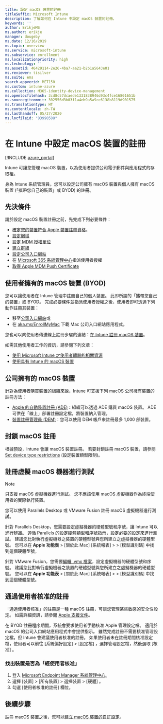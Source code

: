 ```yaml
---
title: 設定 macOS 裝置的註冊
titleSuffix: Microsoft Intune
description: 了解如何在 Intune 中設定 macOS 裝置的註冊。
keywords: ''
author: ErikjeMS
ms.author: erikje
manager: dougeby
ms.date: 12/16/2019
ms.topic: overview
ms.service: microsoft-intune
ms.subservice: enrollment
ms.localizationpriority: high
ms.technology: ''
ms.assetid: 46429114-2e26-4ba7-aa21-b2b1a5643e01
ms.reviewer: tisilver
ms.suite: ems
search.appverid: MET150
ms.custom: intune-azure
ms.collection: M365-identity-device-management
ms.openlocfilehash: 3cd8c57dcaede1331838946d93c4fce16801651b
ms.sourcegitcommit: 302556d3b03f1a4eb9a5a9ce6138b8119d901575
ms.translationtype: HT
ms.contentlocale: zh-TW
ms.lasthandoff: 05/27/2020
ms.locfileid: "83990508"
---
```

# <a name="set-up-enrollment-for-macos-devices-in-intune"></a>在 Intune 中設定 macOS 裝置的註冊

[!INCLUDE [azure_portal](../includes/azure_portal.md)]

Intune 可讓您管理 macOS 裝置，以為使用者提供公司電子郵件與應用程式的存取權。

身為 Intune 系統管理員，您可以設定公司擁有 macOS 裝置與個人擁有 macOS 裝置 (「攜帶您自己的裝置」或 BYOD) 的註冊。 

## <a name="prerequisites"></a>先決條件

請於設定 macOS 裝置註冊之前，先完成下列必要條件︰

- [確定您的裝置符合 Apple 裝置註冊資格](https://support.apple.com/en-us/HT204142#eligibility)。
- [設定網域](../fundamentals/custom-domain-name-configure.md)
- [設定 MDM 授權單位](../fundamentals/mdm-authority-set.md)
- [建立群組](../fundamentals/groups-add.md)
- [設定公司入口網站](../apps/company-portal-app.md)
- 在 [Microsoft 365 系統管理中心](https://go.microsoft.com/fwlink/p/?LinkId=698854)指派使用者授權
- [取得 Apple MDM Push Certificate](../enrollment/apple-mdm-push-certificate-get.md)

## <a name="user-owned-macos-devices-byod"></a>使用者擁有的 macOS 裝置 (BYOD)

您可以讓使用者在 Intune 管理中註冊自己的個人裝置。 此即所謂的「攜帶您自己的裝置」或 BYOD。 完成必要條件並指派使用者授權之後，使用者即可透過下列動作註冊其裝置：
- 移至[公司入口網站](https://portal.manage.microsoft.com)或
- 在 [aka.ms/EnrollMyMac](https://aka.ms/EnrollMyMac) 下載 Mac 公司入口網站應用程式。

您也可以向使用者傳送線上註冊步驟的連結：[在 Intune 註冊 macOS 裝置](https://docs.microsoft.com/mem/intune/user-help/enroll-your-device-in-intune-macos-cp)。

如需其他使用者工作的資訊，請參閱下列文章：

- [使用 Microsoft Intune 之使用者體驗的相關資源](../fundamentals/end-user-educate.md)
- [使用具有 Intune 的 macOS 裝置](../user-help/enroll-your-device-in-intune-macos-cp.md)

## <a name="company-owned-macos-devices"></a>公司擁有的 macOS 裝置
針對為使用者購買裝置的組織來說，Intune 可支援下列 macOS 公司擁有裝置的註冊方法：
- [Apple 的自動裝置註冊 (ADE)](device-enrollment-program-enroll-macos.md)：組織可以透過 ADE 購買 macOS 裝置。 ADE 可供在「線上」部署註冊設定檔，將裝置納入管理。
- [裝置註冊管理員 (DEM)](device-enrollment-manager-enroll.md)：您可以使用 DEM 帳戶來註冊最多 1,000 部裝置。

## <a name="block-macos-enrollment"></a>封鎖 macOS 註冊
根據預設，Intune 會讓 macOS 裝置註冊。 若要封鎖註冊 macOS 裝置，請參閱 [Set device type restrictions](enrollment-restrictions-set.md) (設定裝置類型限制)。

## <a name="enroll-virtual-macos-machines-for-testing"></a>註冊虛擬 macOS 機器進行測試

> [!NOTE]
> 只支援 macOS 虛擬機器進行測試。 您不應該使用 macOS 虛擬機器作為終端使用者的實際執行裝置。 

您可以使用 Parallels Desktop 或 VMware Fusion 註冊 macOS 虛擬機器進行測試。 

針對 Parallels Desktop，您需要設定虛擬機器的硬體型號和序號，讓 Intune 可以進行辨識。 遵循 Parallels 的設定硬體類型和[序號](http://kb.parallels.com/123455)指示，設定必要的設定來進行測試。 建議您比對執行虛擬機器之裝置的硬體型號與您所建立之虛擬機器的硬體型號。 您可以在 **Apple 功能表** > [關於此 Mac]  [系統報表] >    > [模型識別碼]  中找到這個硬體型號。 

針對 VMware Fusion，您需要[編輯 .vmx 檔案](https://kb.vmware.com/s/article/1014782)，設定虛擬機器的硬體型號和序號。 建議您比對執行虛擬機器之裝置的硬體型號與您所建立之虛擬機器的硬體型號。 您可以在 **Apple 功能表** > [關於此 Mac]  [系統報表] >    > [模型識別碼]  中找到這個硬體型號。 

## <a name="user-approved-enrollment"></a>通過使用者核准的註冊
「通過使用者核准」的註冊是一種 macOS 註冊，可讓您管理某些敏感的安全性設定。 如需詳細資訊，請參閱 [Apple 支援文件](https://support.apple.com/HT208019)。  
 
在 BYOD 註冊程序期間，系統會要求使用者手動核准 Apple 管理設定檔。 適用於 macOS 的公司入口網站應用程式中會提供指示。 雖然完成註冊不需要核准管理設定檔，但 Intune 會建議使用者核准的註冊。 如果使用者未在註冊期間核准設定檔，使用者可以前往 [系統偏好設定]   > [設定檔]  ，選擇管理設定檔，然後選取 [核准]  。    

### <a name="find-out-if-a-device-is-user-approved"></a>找出裝置是否為「經使用者核准」
1. 登入 [Microsoft Endpoint Manager 系統管理中心](https://go.microsoft.com/fwlink/?linkid=2109431)。
2. 選擇 [裝置]   > [所有裝置]  > 選擇裝置 > [硬體]  。
3. 勾選 [使用者核准的註冊]  欄位。


## <a name="next-steps"></a>後續步驟

註冊 macOS 裝置之後，您可以[建立 macOS 裝置的自訂設定](../configuration/custom-settings-macos.md)。
